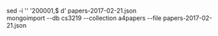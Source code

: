 sed -i '' '200001,$ d' papers-2017-02-21.json  
mongoimport --db cs3219 --collection a4papers --file papers-2017-02-21.json
